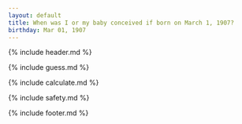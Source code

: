 ```yaml
---
layout: default
title: When was I or my baby conceived if born on March 1, 1907?
birthday: Mar 01, 1907
---
```


{% include header.md %}

{% include guess.md %}

{% include calculate.md %}

{% include safety.md %}

{% include footer.md %}



